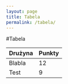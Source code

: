 ```yaml
---
layout: page
title: Tabela
permalink: /tabela/
---
```


#Tabela

Drużyna | Punkty
--------|-------
Blabla  | 12
Test    | 9


